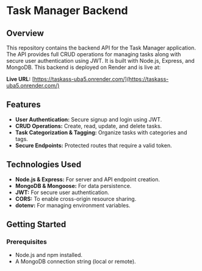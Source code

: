 # Task Manager Backend

## Overview

This repository contains the backend API for the Task Manager application. The API provides full CRUD operations for managing tasks along with secure user authentication using JWT. It is built with Node.js, Express, and MongoDB. This backend is deployed on Render and is live at:

**Live URL:** [https://taskass-uba5.onrender.com/](https://taskass-uba5.onrender.com/)

## Features

- **User Authentication:** Secure signup and login using JWT.
- **CRUD Operations:** Create, read, update, and delete tasks.
- **Task Categorization & Tagging:** Organize tasks with categories and tags.
- **Secure Endpoints:** Protected routes that require a valid token.

## Technologies Used

- **Node.js & Express:** For server and API endpoint creation.
- **MongoDB & Mongoose:** For data persistence.
- **JWT:** For secure user authentication.
- **CORS:** To enable cross-origin resource sharing.
- **dotenv:** For managing environment variables.

## Getting Started

### Prerequisites

- Node.js and npm installed.
- A MongoDB connection string (local or remote).

